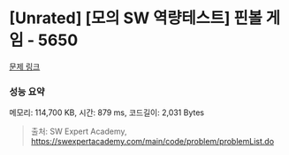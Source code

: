 # [Unrated] [모의 SW 역량테스트] 핀볼 게임 - 5650 

[문제 링크](https://swexpertacademy.com/main/code/problem/problemDetail.do?contestProbId=AWXRF8s6ezEDFAUo) 

### 성능 요약

메모리: 114,700 KB, 시간: 879 ms, 코드길이: 2,031 Bytes



> 출처: SW Expert Academy, https://swexpertacademy.com/main/code/problem/problemList.do